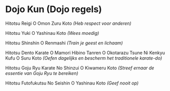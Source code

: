 # Dojo Kun (Dojo regels)

Hitotsu Reigi O Omon Zuru Koto
_(Heb respect voor anderen)_

Hitotsu Yuki O Yashinau Koto
_(Wees moedig)_

Hitotsu Shinshin O Renmashi
_(Train je geest en lichaam)_

Hitotsu Dento Karate O Mamori Hibino Tanren O Okotarazu Tsune Ni Kenkyu Kufu O Suru Koto
_(Oefen dagelijks en bescherm het traditionele karate-do)_

Hitotsu Goju Ryu Karate No Shinzui O Kiwameru Koto
_(Streef ernaar de essentie van Goju Ryu te bereiken)_

Hitotsu Futofukutsu No Seishin O Yashinau Koto
_(Geef nooit op)_ 
